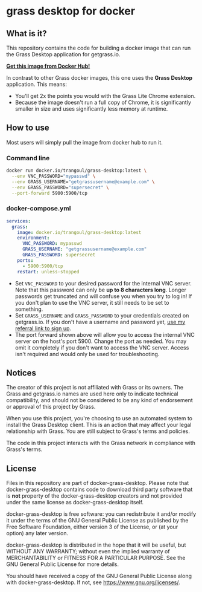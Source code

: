 # grass desktop for docker

## What is it?
This repository contains the code for building a docker image that can run the Grass Desktop application for getgrass.io.

**[Get this image from Docker Hub!](https://hub.docker.com/r/trangoul/grass-desktop)**

In contrast to other Grass docker images, this one uses the **Grass Desktop** application. This means:
- You'll get 2x the points you would with the Grass Lite Chrome extension.
- Because the image doesn't run a full copy of Chrome, it is significantly smaller in size and uses significantly less memory at runtime.

## How to use
Most users will simply pull the image from docker hub to run it.

### Command line
```sh
docker run docker.io/trangoul/grass-desktop:latest \
  --env VNC_PASSWORD="mypasswd" \
  --env GRASS_USERNAME="getgrassusername@example.com" \
  --env GRASS_PASSWORD="supersecret" \
  --port-forward 5900:5900/tcp
```

### docker-compose.yml
```yaml
services:
  grass:
    image: docker.io/trangoul/grass-desktop:latest
    environment:
      VNC_PASSWORD: mypasswd
      GRASS_USERNAME: "getgrassusername@example.com"
      GRASS_PASSWORD: supersecret
    ports:
      - 5900:5900/tcp
    restart: unless-stopped
```

- Set `VNC_PASSWORD` to your desired password for the internal VNC server. Note that this password can only be **up to 8 characters long**. Longer passwords get truncated and will confuse you when you try to log in! If you don't plan to use the VNC server, it still needs to be set to something.
- Set `GRASS_USERNAME` and `GRASS_PASSWORD` to your credentials created on getgrass.io. If you don't have a username and password yet, [use my referral link to sign up](https://app.getgrass.io/register/?referralCode=DLZzmgbPgg46WUJ).
- The port forward shown above will allow you to access the internal VNC server on the host's port 5900. Change the port as needed. You may omit it completely if you don't want to access the VNC server. Access isn't required and would only be used for troubleshooting.

## Notices
The creator of this project is not affiliated with Grass or its owners. The Grass and getgrass.io names are used here only to indicate technical compatibility, and should not be considered to be any kind of endorsement or approval of this project by Grass.

When you use this project, you're choosing to use an automated system to install the Grass Desktop client. This is an action that may affect your legal relationship with Grass. You are still subject to Grass's terms and policies.

The code in this project interacts with the Grass network in compliance with Grass's terms.

## License
Files in this repository are part of docker-grass-desktop. Please note that docker-grass-desktop contains code to download third party software that is **not** property of the docker-grass-desktop creators and not provided under the same license as docker-grass-desktop itself.

docker-grass-desktop is free software: you can redistribute it and/or modify it under the terms of the GNU General Public License as published by the Free Software Foundation, either version 3 of the License, or (at your option) any later version.

docker-grass-desktop is distributed in the hope that it will be useful, but WITHOUT ANY WARRANTY; without even the implied warranty of MERCHANTABILITY or FITNESS FOR A PARTICULAR PURPOSE. See the GNU General Public License for more details.

You should have received a copy of the GNU General Public License along with docker-grass-desktop. If not, see <https://www.gnu.org/licenses/>.
